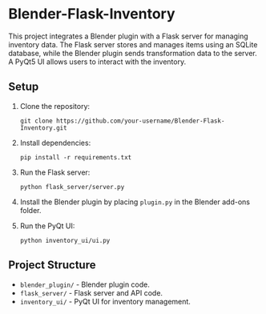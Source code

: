 # Blender-Flask-Inventory

This project integrates a Blender plugin with a Flask server for managing inventory data. The Flask server stores and manages items using an SQLite database, while the Blender plugin sends transformation data to the server. A PyQt5 UI allows users to interact with the inventory.

## Setup

1. Clone the repository:
   ```
   git clone https://github.com/your-username/Blender-Flask-Inventory.git
   ```

2. Install dependencies:
   ```
   pip install -r requirements.txt
   ```

3. Run the Flask server:
   ```
   python flask_server/server.py
   ```

4. Install the Blender plugin by placing `plugin.py` in the Blender add-ons folder.

5. Run the PyQt UI:
   ```
   python inventory_ui/ui.py
   ```

## Project Structure
- `blender_plugin/` - Blender plugin code.
- `flask_server/` - Flask server and API code.
- `inventory_ui/` - PyQt UI for inventory management.
